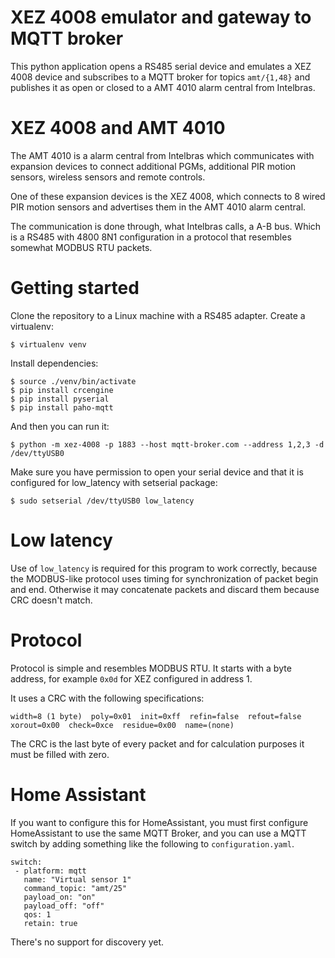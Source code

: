 # XEZ 4008 emulator and gateway to MQTT broker

This python application opens a RS485 serial device and emulates a XEZ
4008 device and subscribes to a MQTT broker for topics `amt/{1,48}`
and publishes it as open or closed to a AMT 4010 alarm central from
Intelbras.

# XEZ 4008 and AMT 4010

The AMT 4010 is a alarm central from Intelbras which communicates with
expansion devices to connect additional PGMs, additional PIR motion
sensors,  wireless sensors and remote controls.

One of these expansion devices is the XEZ 4008, which connects to 8
wired PIR motion sensors and advertises them in the AMT 4010 alarm
central.

The communication is done through, what Intelbras calls, a A-B
bus. Which is a RS485 with 4800 8N1 configuration in a protocol that
resembles somewhat MODBUS RTU packets.

# Getting started

Clone the repository to a Linux machine with a RS485 adapter. Create a virtualenv:

```shell
$ virtualenv venv
```

Install dependencies:

```shell
$ source ./venv/bin/activate
$ pip install crcengine
$ pip install pyserial
$ pip install paho-mqtt
```

And then you can run it:

```shell
$ python -m xez-4008 -p 1883 --host mqtt-broker.com --address 1,2,3 -d /dev/ttyUSB0
```

Make sure you have permission to open your serial device and that it is configured for low_latency with setserial package:

```shell
$ sudo setserial /dev/ttyUSB0 low_latency
```

# Low latency

Use of `low_latency` is required for this program to work correctly,
because the MODBUS-like protocol uses timing for synchronization of
packet begin and end. Otherwise it may concatenate packets and discard
them because CRC doesn't match.

# Protocol

Protocol is simple and resembles MODBUS RTU. It starts with a byte
address, for example `0x0d` for XEZ configured in address 1.

It uses a CRC with the following specifications:

```
width=8 (1 byte)  poly=0x01  init=0xff  refin=false  refout=false  xorout=0x00  check=0xce  residue=0x00  name=(none)
```

The CRC is the last byte of every packet and for calculation purposes it must be filled with zero.

# Home Assistant

If you want to configure this for HomeAssistant, you must first
configure HomeAssistant to use the same MQTT Broker, and you can use a
MQTT switch by adding something like the following to `configuration.yaml`.

```
switch:
 - platform: mqtt
   name: "Virtual sensor 1"
   command_topic: "amt/25"
   payload_on: "on"
   payload_off: "off"
   qos: 1
   retain: true
```

There's no support for discovery yet.


